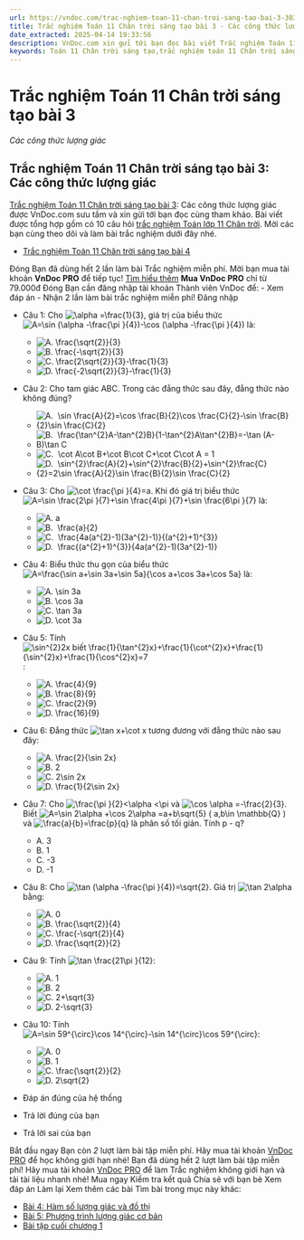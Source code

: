 ```yaml
---
url: https://vndoc.com/trac-nghiem-toan-11-chan-troi-sang-tao-bai-3-303466
title: Trắc nghiệm Toán 11 Chân trời sáng tạo bài 3 - Các công thức lượng giác - VnDoc.com
date_extracted: 2025-04-14 19:33:56
description: VnDoc.com xin gửi tới bạn đọc bài viết Trắc nghiệm Toán 11 Chân trời sáng tạo bài 3: Các công thức lượng giác. Mời các bạn cùng tham khảo chi tiết.
keywords: Toán 11 Chân trời sáng tạo,trắc nghiệm toán 11 Chân trời sáng tạo,toán lớp 11 Chân trời sáng tạo,trắc nghiệm toán 11 chân trời,toán 11 chân trời,trắc nghiệm toán 11,trắc nghiệm toán 11 Chân trời sáng tạo bài 3,Trắc nghiệm Toán 11 Chân trời sáng tạo bài 3 Các công thức lượng giác,bài 3 Các công thức lượng giác,Các công thức lượng giác
---
```


# Trắc nghiệm Toán 11 Chân trời sáng tạo bài 3
 _Các công thức lượng giác_
## Trắc nghiệm Toán 11 Chân trời sáng tạo bài 3: Các công thức lượng giác
[Trắc nghiệm Toán 11 Chân trời sáng tạo bài 3](<https://vndoc.com/trac-nghiem-toan-11-chan-troi-sang-tao-bai-3-303466>): Các công thức lượng giác được VnDoc.com sưu tầm và xin gửi tới bạn đọc cùng tham khảo. Bài viết được tổng hợp gồm có 10 câu hỏi [trắc nghiệm Toán lớp 11 Chân trời](<https://vndoc.com/trac-nghiem-toan-11-chan-troi-sang-tao>). Mời các bạn cùng theo dõi và làm bài trắc nghiệm dưới đây nhé.
  * [Trắc nghiệm Toán 11 Chân trời sáng tạo bài 4](<https://vndoc.com/trac-nghiem-toan-11-chan-troi-sang-tao-bai-4-303467>)

Đóng
Bạn đã dùng hết 2 lần làm bài Trắc nghiệm miễn phí. Mời bạn mua tài khoản **VnDoc PRO** để tiếp tục\! [Tìm hiểu thêm](</pro>)
**Mua VnDoc PRO** chỉ từ 79.000đ
Đóng
Bạn cần đăng nhập tài khoản Thành viên VnDoc để:
\- Xem đáp án
\- Nhận 2 lần làm bài trắc nghiệm miễn phí\!
Đăng nhập 
  * Câu 1:
Cho ![\\alpha =\\frac{1}{3}](https://tex.vdoc.vn?tex=%5Calpha%20%3D%5Cfrac%7B1%7D%7B3%7D), giá trị của biểu thức ![A=\\sin \(\\alpha -\\frac{\\pi }{4}\)-\\cos \(\\alpha -\\frac{\\pi }{4}\)](https://tex.vdoc.vn?tex=A%3D%5Csin%20\(%5Calpha%20-%5Cfrac%7B%5Cpi%20%7D%7B4%7D\)-%5Ccos%20\(%5Calpha%20-%5Cfrac%7B%5Cpi%20%7D%7B4%7D\)) là:
    * ![A. \\frac{\\sqrt{2}}{3}](https://tex.vdoc.vn?tex=A.%20%5Cfrac%7B%5Csqrt%7B2%7D%7D%7B3%7D)
    * ![B. \\frac{-\\sqrt{2}}{3}](https://tex.vdoc.vn?tex=B.%20%5Cfrac%7B-%5Csqrt%7B2%7D%7D%7B3%7D)
    * ![C. \\frac{2\\sqrt{2}}{3}-\\frac{1}{3}](https://tex.vdoc.vn?tex=C.%20%5Cfrac%7B2%5Csqrt%7B2%7D%7D%7B3%7D-%5Cfrac%7B1%7D%7B3%7D)
    * ![D. \\frac{-2\\sqrt{2}}{3}-\\frac{1}{3}](https://tex.vdoc.vn?tex=D.%20%5Cfrac%7B-2%5Csqrt%7B2%7D%7D%7B3%7D-%5Cfrac%7B1%7D%7B3%7D)
  * Câu 2:
Cho tam giác ABC. Trong các đẳng thức sau đây, đẳng thức nào không đúng?
    * ![A.  \\sin \\frac{A}{2}=\\cos \\frac{B}{2}\\cos \\frac{C}{2}-\\sin \\frac{B}{2}\\sin \\frac{C}{2}](https://tex.vdoc.vn?tex=A.%C2%A0%20%5Csin%20%5Cfrac%7BA%7D%7B2%7D%3D%5Ccos%20%5Cfrac%7BB%7D%7B2%7D%5Ccos%20%5Cfrac%7BC%7D%7B2%7D-%5Csin%20%5Cfrac%7BB%7D%7B2%7D%5Csin%20%5Cfrac%7BC%7D%7B2%7D)
    * ![B.  \\frac{\\tan^{2}A-\\tan^{2}B}{1-\\tan^{2}A\\tan^{2}B}=-\\tan \(A-B\)\\tan C](https://tex.vdoc.vn?tex=B.%C2%A0%20%5Cfrac%7B%5Ctan%5E%7B2%7DA-%5Ctan%5E%7B2%7DB%7D%7B1-%5Ctan%5E%7B2%7DA%5Ctan%5E%7B2%7DB%7D%3D-%5Ctan%20\(A-B\)%5Ctan%20C)
    * ![C.  \\cot A\\cot B+\\cot B\\cot C+\\cot C\\cot A = 1](https://tex.vdoc.vn?tex=C.%C2%A0%20%5Ccot%20A%5Ccot%20B%2B%5Ccot%20B%5Ccot%20C%2B%5Ccot%20C%5Ccot%20A%20%3D%201)
    * ![D.  \\sin^{2}\\frac{A}{2}+\\sin^{2}\\frac{B}{2}+\\sin^{2}\\frac{C}{2}=2\\sin \\frac{A}{2}\\sin \\frac{B}{2}\\sin \\frac{C}{2}](https://tex.vdoc.vn?tex=D.%C2%A0%20%5Csin%5E%7B2%7D%5Cfrac%7BA%7D%7B2%7D%2B%5Csin%5E%7B2%7D%5Cfrac%7BB%7D%7B2%7D%2B%5Csin%5E%7B2%7D%5Cfrac%7BC%7D%7B2%7D%3D2%5Csin%20%5Cfrac%7BA%7D%7B2%7D%5Csin%20%5Cfrac%7BB%7D%7B2%7D%5Csin%20%5Cfrac%7BC%7D%7B2%7D)
  * Câu 3:
Cho ![\\cot \\frac{\\pi }{4}=a](https://tex.vdoc.vn?tex=%5Ccot%20%5Cfrac%7B%5Cpi%20%7D%7B4%7D%3Da). Khi đó giá trị biểu thức![A=\\sin \\frac{2\\pi }{7}+\\sin \\frac{4\\pi }{7}+\\sin \\frac{6\\pi }{7}](https://tex.vdoc.vn?tex=A%3D%5Csin%20%5Cfrac%7B2%5Cpi%20%7D%7B7%7D%2B%5Csin%20%5Cfrac%7B4%5Cpi%20%7D%7B7%7D%2B%5Csin%20%5Cfrac%7B6%5Cpi%20%7D%7B7%7D) là:
    * ![A. a](https://tex.vdoc.vn?tex=A.%20a)
    * ![B.  \\frac{a}{2}](https://tex.vdoc.vn?tex=B.%C2%A0%20%5Cfrac%7Ba%7D%7B2%7D)
    * ![C.  \\frac{4a\(a^{2}-1\)\(3a^{2}-1\)}{\(a^{2}+1\)^{3}}](https://tex.vdoc.vn?tex=C.%C2%A0%20%5Cfrac%7B4a\(a%5E%7B2%7D-1\)\(3a%5E%7B2%7D-1\)%7D%7B\(a%5E%7B2%7D%2B1\)%5E%7B3%7D%7D)
    * ![D.  \\frac{\(a^{2}+1\)^{3}}{4a\(a^{2}-1\)\(3a^{2}-1\)}](https://tex.vdoc.vn?tex=D.%C2%A0%20%5Cfrac%7B\(a%5E%7B2%7D%2B1\)%5E%7B3%7D%7D%7B4a\(a%5E%7B2%7D-1\)\(3a%5E%7B2%7D-1\)%7D)
  * Câu 4:
Biểu thức thu gọn của biểu thức ![A=\\frac{\\sin a+\\sin 3a+\\sin 5a}{\\cos a+\\cos 3a+\\cos 5a}](https://tex.vdoc.vn?tex=A%3D%5Cfrac%7B%5Csin%20a%2B%5Csin%203a%2B%5Csin%205a%7D%7B%5Ccos%20a%2B%5Ccos%203a%2B%5Ccos%205a%7D) là:
    * ![A. \\sin 3a](https://tex.vdoc.vn?tex=A.%20%5Csin%203a)
    * ![B. \\cos 3a](https://tex.vdoc.vn?tex=B.%20%5Ccos%203a)
    * ![C. \\tan 3a](https://tex.vdoc.vn?tex=C.%20%5Ctan%203a)
    * ![D. \\cot 3a](https://tex.vdoc.vn?tex=D.%20%5Ccot%203a)
  * Câu 5:
Tính ![\\sin^{2}2x biết \\frac{1}{\\tan^{2}x}+\\frac{1}{\\cot^{2}x}+\\frac{1}{\\sin^{2}x}+\\frac{1}{\\cos^{2}x}=7](https://tex.vdoc.vn?tex=%5Csin%5E%7B2%7D2x%20bi%E1%BA%BFt%20%5Cfrac%7B1%7D%7B%5Ctan%5E%7B2%7Dx%7D%2B%5Cfrac%7B1%7D%7B%5Ccot%5E%7B2%7Dx%7D%2B%5Cfrac%7B1%7D%7B%5Csin%5E%7B2%7Dx%7D%2B%5Cfrac%7B1%7D%7B%5Ccos%5E%7B2%7Dx%7D%3D7):
    * ![A. \\frac{4}{9}](https://tex.vdoc.vn?tex=A.%20%5Cfrac%7B4%7D%7B9%7D)
    * ![B. \\frac{8}{9}](https://tex.vdoc.vn?tex=B.%20%5Cfrac%7B8%7D%7B9%7D)
    * ![C. \\frac{2}{9}](https://tex.vdoc.vn?tex=C.%20%5Cfrac%7B2%7D%7B9%7D)
    * ![D. \\frac{16}{9}](https://tex.vdoc.vn?tex=D.%20%5Cfrac%7B16%7D%7B9%7D)
  * Câu 6:
Đẳng thức ![\\tan x+\\cot x](https://tex.vdoc.vn?tex=%5Ctan%20x%2B%5Ccot%20x) tương đương với đẳng thức nào sau đây:
    * ![A. \\frac{2}{\\sin 2x}](https://tex.vdoc.vn?tex=A.%20%5Cfrac%7B2%7D%7B%5Csin%202x%7D)
    * ![B. 2](https://tex.vdoc.vn?tex=B.%202)
    * ![C. 2\\sin 2x](https://tex.vdoc.vn?tex=C.%202%5Csin%202x)
    * ![D. \\frac{1}{2\\sin 2x}](https://tex.vdoc.vn?tex=D.%20%5Cfrac%7B1%7D%7B2%5Csin%202x%7D)
  * Câu 7:
Cho ![\\frac{\\pi }{2}<\\alpha <\\pi](https://tex.vdoc.vn?tex=%5Cfrac%7B%5Cpi%20%7D%7B2%7D%3C%5Calpha%20%3C%5Cpi) và ![\\cos \\alpha =-\\frac{2}{3}](https://tex.vdoc.vn?tex=%5Ccos%20%5Calpha%20%3D-%5Cfrac%7B2%7D%7B3%7D). Biết ![A=\\sin 2\\alpha +\\cos 2\\alpha =a+b\\sqrt{5} \( a,b\\in \\mathbb{Q} \)](https://tex.vdoc.vn?tex=A%3D%5Csin%202%5Calpha%20%2B%5Ccos%202%5Calpha%20%3Da%2Bb%5Csqrt%7B5%7D%20\(%20a%2Cb%5Cin%20%5Cmathbb%7BQ%7D%20\)) và ![\\frac{a}{b}=\\frac{p}{q}](https://tex.vdoc.vn?tex=%5Cfrac%7Ba%7D%7Bb%7D%3D%5Cfrac%7Bp%7D%7Bq%7D) là phân số tối giản. Tính p - q?
    * A. 3
    * B. 1
    * C. -3
    * D. -1
  * Câu 8:
Cho ![\\tan \(\\alpha -\\frac{\\pi }{4}\)=\\sqrt{2}](https://tex.vdoc.vn?tex=%5Ctan%20\(%5Calpha%20-%5Cfrac%7B%5Cpi%20%7D%7B4%7D\)%3D%5Csqrt%7B2%7D). Giá trị ![\\tan 2\\alpha](https://tex.vdoc.vn?tex=%5Ctan%202%5Calpha) bằng:
    * ![A. 0](https://tex.vdoc.vn?tex=A.%200)
    * ![B. \\frac{\\sqrt{2}}{4}](https://tex.vdoc.vn?tex=B.%20%5Cfrac%7B%5Csqrt%7B2%7D%7D%7B4%7D)
    * ![C. \\frac{-\\sqrt{2}}{4}](https://tex.vdoc.vn?tex=C.%20%5Cfrac%7B-%5Csqrt%7B2%7D%7D%7B4%7D)
    * ![D. \\frac{\\sqrt{2}}{2}](https://tex.vdoc.vn?tex=D.%20%5Cfrac%7B%5Csqrt%7B2%7D%7D%7B2%7D)
  * Câu 9:
Tính ![\\tan \\frac{21\\pi }{12}](https://tex.vdoc.vn?tex=%5Ctan%20%5Cfrac%7B21%5Cpi%20%7D%7B12%7D):
    * ![A. 1](https://tex.vdoc.vn?tex=A.%201)
    * ![B. 2](https://tex.vdoc.vn?tex=B.%202)
    * ![C. 2+\\sqrt{3}](https://tex.vdoc.vn?tex=C.%202%2B%5Csqrt%7B3%7D)
    * ![D. 2-\\sqrt{3}](https://tex.vdoc.vn?tex=D.%202-%5Csqrt%7B3%7D)
  * Câu 10:
Tính ![A=\\sin 59^{\\circ}\\cos 14^{\\circ}-\\sin 14^{\\circ}\\cos 59^{\\circ}](https://tex.vdoc.vn?tex=A%3D%5Csin%2059%5E%7B%5Ccirc%7D%5Ccos%2014%5E%7B%5Ccirc%7D-%5Csin%2014%5E%7B%5Ccirc%7D%5Ccos%2059%5E%7B%5Ccirc%7D):
    * ![A. 0](https://tex.vdoc.vn?tex=A.%200)
    * ![B. 1](https://tex.vdoc.vn?tex=B.%201)
    * ![C. \\frac{\\sqrt{2}}{2}](https://tex.vdoc.vn?tex=C.%20%5Cfrac%7B%5Csqrt%7B2%7D%7D%7B2%7D)
    * ![D. 2\\sqrt{2}](https://tex.vdoc.vn?tex=D.%202%5Csqrt%7B2%7D)

  * Đáp án đúng của hệ thống
  * Trả lời đúng của bạn
  * Trả lời sai của bạn

Bắt đầu ngay
Bạn còn _2_ lượt làm bài tập miễn phí. Hãy mua tài khoản [VnDoc PRO](</pro>) để học không giới hạn nhé\!  Bạn đã dùng hết 2 lượt làm bài tập miễn phí\! Hãy mua tài khoản [VnDoc PRO](</pro>) để làm Trắc nghiệm không giới hạn và tải tài liệu nhanh nhé\!  Mua ngay
Kiểm tra kết quả Chia sẻ với bạn bè Xem đáp án Làm lại
Xem thêm các bài Tìm bài trong mục này khác:
  * [Bài 4: Hàm số lượng giác và đồ thị](</trac-nghiem-toan-11-chan-troi-sang-tao-bai-4-303467>)
  * [Bài 5: Phương trình lượng giác cơ bản](</trac-nghiem-toan-11-chan-troi-sang-tao-bai-5-303482>)
  * [Bài tập cuối chương 1](</trac-nghiem-toan-11-chan-troi-sang-tao-bai-tap-cuoi-chuong-1-303487>)

